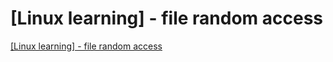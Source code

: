 # [Linux learning] - file random access
[[Linux learning] - file random access](https://aiwithcloud.com/2022/09/15/linux_learning___file_random_access/)